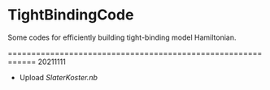 # TightBindingCode
Some codes for efficiently building tight-binding model Hamiltonian.

============================================================
20211111
- Upload *SlaterKoster.nb*
